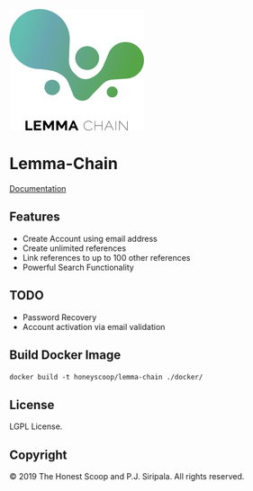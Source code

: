 
![Lemma-Chain](https://github.com/thehonestscoop/lemma-chain/raw/master/logo.png)

# Lemma-Chain




[Documentation](https://thehonestscoop.com/docs/lemma-chain)



## Features

* Create Account using email address
* Create unlimited references
* Link references to up to 100 other references
* Powerful Search Functionality

## TODO

* Password Recovery
* Account activation via email validation

## Build Docker Image

```docker build -t honeyscoop/lemma-chain ./docker/```

## License

LGPL License.


## Copyright

© 2019 The Honest Scoop and P.J. Siripala. All rights reserved.